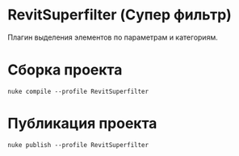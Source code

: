 # RevitSuperfilter (Супер фильтр)

Плагин выделения элементов по параметрам и категориям.

# Сборка проекта

```
nuke compile --profile RevitSuperfilter
```

# Публикация проекта

```
nuke publish --profile RevitSuperfilter
```
